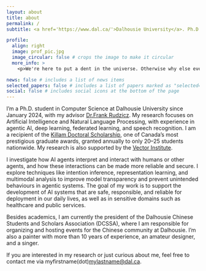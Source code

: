 ```yaml
---
layout: about
title: about
permalink: /
subtitle: <a href='https://www.dal.ca/'>Dalhousie University</a>. Ph.D student, AI Safety, Agentic AI, AI in Healthcare.

profile:
  align: right
  image: prof_pic.jpg
  image_circular: false # crops the image to make it circular
  more_info: >
    <p>We're here to put a dent in the universe. Otherwise why else even be here</p>

news: false # includes a list of news items
selected_papers: false # includes a list of papers marked as "selected={true}"
social: false # includes social icons at the bottom of the page
---
```


I’m a Ph.D. student in Computer Science at Dalhousie University since January 2024, with my advisor [Dr.Frank Rudzicz](https://web.cs.dal.ca/~rudzicz/). My research focuses on Artificial Intelligence and Natural Language Processing, with experience in agentic AI, deep learning, federated learning, and speech recognition. I am a recipient of the [Killam Doctoral Scholarship](https://www.dal.ca/faculty/gradstudies/finance-your-studies/scholarships-bursaries/killam-master-doctoral.html), one of Canada’s most prestigious graduate awards, granted annually to only 20–25 students nationwide. My research is also supported by the [Vector Institute]( https://vectorinstitute.ai/).

I investigate how AI agents interpret and interact with humans or other agents, and how these interactions can be made more reliable and secure. I explore techniques like intention inference, representation learning, and multimodal analysis to improve model transparency and prevent unintended behaviours in agentic systems. The goal of my work is to support the development of AI systems that are safe, responsible, and reliable for deployment in our daily lives, as well as in sensitive domains such as healthcare and public services.

Besides academics, I am currently the president of the Dalhousie Chinese Students and Scholars Association (DCSSA), where I am responsible for organizing and hosting events for the Chinese community at Dalhousie. I’m also a painter with more than 10 years of experience, an amateur designer, and a singer.

If you are interested in my research or just curious about me, feel free to contact me via myfirstname(dot)mylastname@dal.ca.
